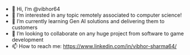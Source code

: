- 👋 Hi, I’m @vibhor64
- 👀 I’m interested in any topic remotely associated to computer science!
- 🌱 I’m currently learning Gen AI solutions and delivering them to customers
- 💞️ I’m looking to collaborate on any huge project from software to game development
- 📫 How to reach me:  https://www.linkedin.com/in/vibhor-sharma64/
